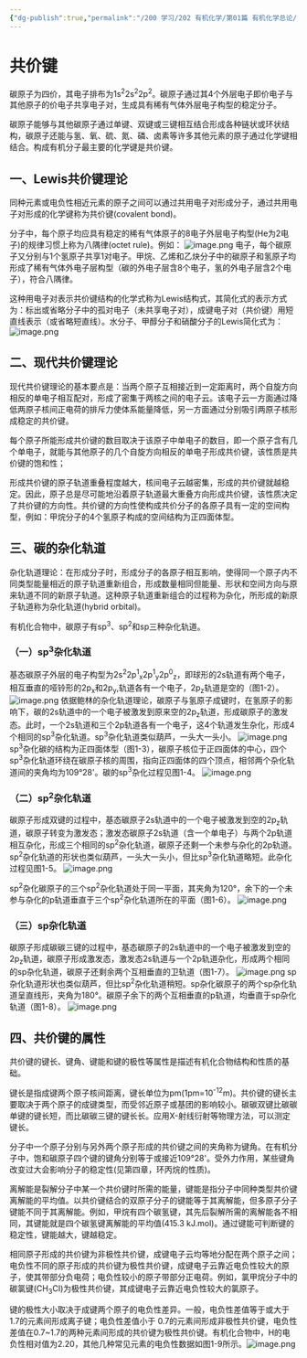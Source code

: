 ```yaml
---
{"dg-publish":true,"permalink":"/200 学习/202 有机化学/第01篇 有机化学总论/第01章 绪论/第2节 化学键和共价键/共价键/","title":"共价键","created":"2024-01-30T16:46:27.224+08:00","updated":"2024-02-05T13:42:26.061+08:00"}
---
```


# 共价键
碳原子为四价，其电子排布为1s<sup>2</sup>2s<sup>2</sup>2p<sup>2</sup>。碳原子通过其4个外层电子即价电子与其他原子的价电子共享电子对，生成具有稀有气体外层电子构型的稳定分子。

碳原子能够与其他碳原子通过单键、双键或三键相互结合形成各种链状或环状结构，碳原子还能与氢、氧、硫、氮、磷、卤素等许多其他元素的原子通过化学键相结合。构成有机分子最主要的化学键是共价键。
## 一、Lewis共价键理论 
同种元素或电负性相近元素的原子之间可以通过共用电子对形成分子，通过共用电子对形成的化学键称为共价键(covalent bond)。

分子中，每个原子均应具有稳定的稀有气体原子的8电子外层电子构型(He为2电子)的规律习惯上称为八隅律(octet rule)。例如：
![image.png](https://cdn.jsdelivr.net/gh/Dolan-Lance/Image-Jiang/202401301653)
电子，每个碳原子又分别与1个氢原子共享1对电子。甲烷、乙烯和乙炔分子中的碳原子和氢原子均形成了稀有气体外电子层构型（碳的外电子层含8个电子，氢的外电子层含2个电子），符合八隅律。

这种用电子对表示共价键结构的化学式称为Lewis结构式，其简化式的表示方式为：标出或省略分子中的孤对电子（未共享电子对），成键电子对（共价键）用短直线表示（或省略短直线）。水分子、甲醇分子和硝酸分子的Lewis简化式为：
![image.png](https://cdn.jsdelivr.net/gh/Dolan-Lance/Image-Jiang/202401301658054.jpg)
## 二、现代共价键理论
现代共价键理论的基本要点是：当两个原子互相接近到一定距离时，两个自旋方向相反的单电子相互配对，形成了密集于两核之间的电子云。该电子云一方面通过降低两原子核间正电荷的排斥力使体系能量降低，另一方面通过分别吸引两原子核形成稳定的共价键。

每个原子所能形成共价键的数目取决于该原子中单电子的数目，即一个原子含有几个单电子，就能与其他原子的几个自旋方向相反的单电子形成共价键，该性质是共价键的饱和性；

形成共价键的原子轨道重叠程度越大，核间电子云越密集，形成的共价键就越稳定。因此，原子总是尽可能地沿着原子轨道最大重叠方向形成共价键，该性质决定了共价键的方向性。共价键的方向性使构成共价分子的各原子具有一定的空间构型，例如：甲烷分子的4个氢原子构成的空间结构为正四面体型。
## 三、碳的杂化轨道 
杂化轨道理论：在形成分子时，形成分子的各原子相互影响，使得同一个原子内不同类型能量相近的原子轨道重新组合，形成数量相同但能量、形状和空间方向与原来轨道不同的新原子轨道。这种原子轨道重新组合的过程称为杂化，所形成的新原子轨道称为杂化轨道(hybrid orbital)。

有机化合物中，碳原子有sp<sup>3</sup>、sp<sup>2</sup>和sp三种杂化轨道。
### （一）sp<sup>3</sup>杂化轨道
基态碳原子外层的电子构型为2s<sup>2</sup>2p<sup>1</sup><sub>x</sub>2p<sup>1</sup><sub>y</sub>2p<sup>0</sup><sub>z</sub>，即球形的2s轨道有两个电子，相互垂直的哑铃形的2p<sub>x</sub>和2p<sub>y</sub>,轨道各有一个电子，2p<sub>z</sub>轨道是空的（图1-2）。
![image.png](https://cdn.jsdelivr.net/gh/Dolan-Lance/Image-Jiang/%E6%9C%89%E6%9C%BA%E5%8C%96%E5%AD%A6%20%E5%9B%BE1-2.jpg)
依据鲍林的杂化轨道理论，碳原子与氢原子成键时，在氢原子的影响下，碳的2s轨道中的一个电子被激发到原来空的2p<sub>z</sub>轨道，形成碳原子的激发态。此时，一个2s轨道和三个2p轨道各有一个电子，这4个轨道发生杂化，形成4个相同的sp<sup>3</sup>杂化轨道。sp<sup>3</sup>杂化轨道类似葫芦，一头大一头小。
![image.png](https://cdn.jsdelivr.net/gh/Dolan-Lance/Image-Jiang/%E6%9C%89%E6%9C%BA%E5%8C%96%E5%AD%A6%20%E5%9B%BE1-3.jpg)
sp<sup>3</sup>杂化碳的结构为正四面体型（图1-3），碳原子核位于正四面体的中心，四个sp<sup>3</sup>杂化轨道环绕在碳原子核的周围，指向正四面体的四个顶点，相邻两个杂化轨道间的夹角均为109°28'。碳的sp<sup>3</sup>杂化过程见图1-4。
![image.png](https://cdn.jsdelivr.net/gh/Dolan-Lance/Image-Jiang/202401301708568.jpg)
### （二）sp<sup>2</sup>杂化轨道
碳原子形成双键的过程中，基态碳原子2s轨道中的一个电子被激发到空的2p<sub>z</sub>轨道，碳原子转变为激发态；激发态碳原子2s轨道（含一个单电子）与两个2p轨道相互杂化，形成三个相同的sp<sup>2</sup>杂化轨道，碳原子还剩一个未参与杂化的2p轨道。sp<sup>2</sup>杂化轨道的形状也类似葫芦，一头大一头小，但比sp<sup>3</sup>杂化轨道略短。此杂化过程见图1-5。
![image.png](https://cdn.jsdelivr.net/gh/Dolan-Lance/Image-Jiang/202401301715569.jpg)

sp<sup>2</sup>杂化碳原子的三个sp<sup>2</sup>杂化轨道处于同一平面，其夹角为120°，余下的一个未参与杂化的p轨道垂直于三个sp<sup>2</sup>杂化轨道所在的平面（图1-6）。
![image.png](https://cdn.jsdelivr.net/gh/Dolan-Lance/Image-Jiang/202401301712941.jpg)
### （三）sp杂化轨道
碳原子形成碳碳三键的过程中，基态碳原子的2s轨道中的一个电子被激发到空的2p<sub>z</sub>轨道，碳原子形成激发态，激发态2s轨道与一个2p轨道杂化，形成两个相同的sp杂化轨道，碳原子还剩余两个互相垂直的卫轨道（图1-7）。
![image.png](https://cdn.jsdelivr.net/gh/Dolan-Lance/Image-Jiang/202401301718458.jpg)
sp杂化轨道形状也类似葫芦，但比sp<sup>2</sup>杂化轨道稍短。sp杂化碳原子的两个sp杂化轨道呈直线形，夹角为180°。碳原子余下的两个互相垂直的p轨道，均垂直于sp杂化轨道（图1-8）。
![image.png](https://cdn.jsdelivr.net/gh/Dolan-Lance/Image-Jiang/202401301719982.jpg)
## 四、共价键的属性
共价键的键长、键角、键能和键的极性等属性是描述有机化合物结构和性质的基础。

键长是指成键两个原子核间距离，键长单位为pm(1pm=10<sup>-12</sup>m)。共价键的键长主要取决于两个原子的成键类型，而受邻近原子或基团的影响较小。碳碳双键比碳碳单键的键长短，而比碳碳三键的键长长。应用X-射线衍射等物理方法，可以测定键长。

分子中一个原子分别与另外两个原子形成的共价键之间的夹角称为键角。在有机分子中，饱和碳原子四个键的键角分别等于或接近109°28'。受外力作用，某些键角改变过大会影响分子的稳定性(见第四章，环丙烷的性质)。

离解能是裂解分子中某一个共价键时所需的能量，键能是指分子中同种类型共价键离解能的平均值。以共价键结合的双原子分子的键能等于其离解能，但多原子分子键能不同于其离解能。例如，甲烷有四个碳氢键，其先后裂解所需的离解能各不相同，其键能就是四个碳氢键离解能的平均值(415.3 kJ.mol)。通过键能可判断键的稳定性，键能越大，键越稳定。

相同原子形成的共价键为非极性共价键，成键电子云均等地分配在两个原子之间；电负性不同的原子形成的共价键为极性共价键，成键电子云靠近电负性较大的原子，使其带部分负电荷；电负性较小的原子带部分正电荷。例如，氯甲烷分子中的碳氯键(CH<sub>3</sub>CI)为极性共价键，其成键电子云靠近电负性较大的氯原子。

键的极性大小取决于成键两个原子的电负性差异。一般，电负性差值等于或大于1.7的元素间形成离子键；电负性差值小于 0.7的元素间形成非极性共价键，电负性差值在0.7~1.7的两种元素间形成的共价键为极性共价键。有机化合物中，H的电负性相对值为2.20，其他几种常见元素的电负性数据如图1-9所示。![image.png](https://cdn.jsdelivr.net/gh/Dolan-Lance/Image-Jiang/202401301722119.jpg)
